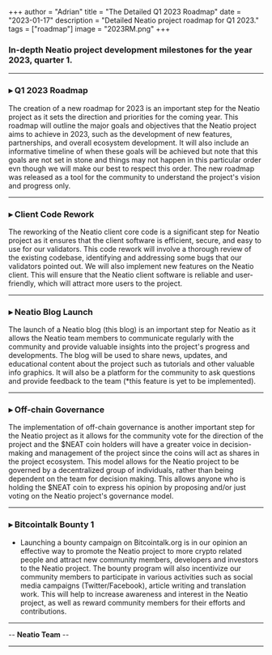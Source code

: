+++
author = "Adrian"
title = "The Detailed Q1 2023 Roadmap"
date = "2023-01-17"
description = "Detailed Neatio project roadmap for Q1 2023."
tags = ["roadmap"]
image = "2023RM.png"
+++

### **In-depth Neatio project development milestones for the year 2023, quarter 1.**

---

### ▸ Q1 2023 Roadmap

The creation of a new roadmap for 2023 is an important step for the Neatio project as it sets the direction and priorities for the coming year. This roadmap will outline the major goals and objectives that the Neatio project aims to achieve in 2023, such as the development of new features, partnerships, and overall ecosystem development. It will also include an informative timeline of when these goals will be achieved but note that this goals are not set in stone and things may not happen in this particular order evn though we will make our best to respect this order. The new roadmap was released as a tool for the community to understand the project's vision and progress only.

---
### ▸ Client Code Rework

The reworking of the Neatio client core code is a significant step for Neatio project as it ensures that the client software is efficient, secure, and easy to use for our validators. This code rework will involve a thorough review of the existing codebase, identifying and addressing some bugs that our validators pointed out. We will also implement new features on the Neatio client. This will ensure that the Neatio client software is reliable and user-friendly, which will attract more users to the project.

---
### ▸ Neatio Blog Launch

The launch of a Neatio blog (this blog) is an important step for Neatio as it allows the Neatio team members to communicate regularly with the community and provide valuable insights into the project's progress and developments. The blog will be used to share news, updates, and educational content about the project such as tutorials and other valuable info graphics. It will also be a platform for the community to ask questions and provide feedback to the team (*this feature is yet to be implemented).

---
### ▸ Off-chain Governance
The implementation of off-chain governance is another important step for the Neatio project as it allows for the community vote for the direction of the project and the $NEAT coin holders will have a greater voice in decision-making and management of the project since the coins will act as shares in the project ecosystem. This model allows for the Neatio project to be governed by a decentralized group of individuals, rather than being dependent on the team for decision making. This allows anyone who is holding the $NEAT coin to express his opinion by proposing and/or just voting on the Neatio project's governance model.

---
### ▸ Bitcointalk Bounty 1
 -   Launching a bounty campaign on Bitcointalk.org is in our opinion an effective way to promote the Neatio project to more crypto related people and attract new community members, developers and investors to the Neatio project. The bounty program will also incentivize our community members to participate in various activities such as social media campaigns (Twitter/Facebook), article writing and translation work. This will help to increase awareness and interest in the Neatio project, as well as reward community members for their efforts and contributions.

---
-- **Neatio Team** --

---


